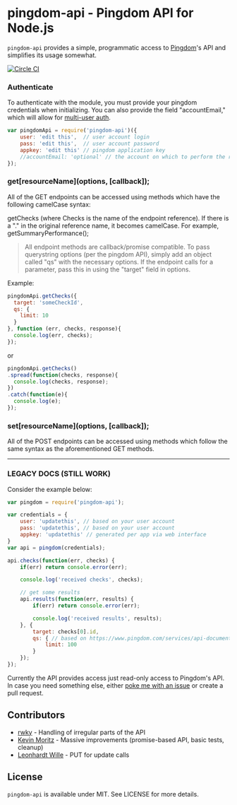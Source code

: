# pingdom-api - Pingdom API for Node.js

`pingdom-api` provides a simple, programmatic access to [Pingdom](https://www.pingdom.com/)'s API and simplifies its usage somewhat.

[![Circle CI](https://circleci.com/gh/ecorkevin/pingdom-api.png?circle-token=45146bc20f87d2e62296655f92cffa8b12f556e6)](https://circleci.com/gh/ecorkevin/pingdom-api)

### Authenticate

To authenticate with the module, you must provide your pingdom credentials when initializing.  You can also provide the field "accountEmail," which will allow for [multi-user auth](https://www.pingdom.com/features/api/documentation/#multi-user+authentication).

```js
var pingdomApi = require('pingdom-api')({
    user: 'edit this',  // user account login
    pass: 'edit this',  // user account password
    appkey: 'edit this' // pingdom application key
    //accountEmail: 'optional' // the account on which to perform the request (optional)
});
```

### get\[resourceName\]\(options, \[callback\]\);

All of the GET endpoints can be accessed using methods which have the following camelCase syntax:

getChecks (where Checks is the name of the endpoint reference).  If there is a "." in the original reference name, it becomes camelCase.  For example, getSummaryPerformance();

> All endpoint methods are callback/promise compatible.  To pass querystring options (per the pingdom API), simply add an object called "qs" with the necessary options.  If the endpoint calls for a parameter, pass this in using the "target" field in options.

Example:

```js
pingdomApi.getChecks({
  target: 'someCheckId',
  qs: {
    limit: 10
  }
}, function (err, checks, response){
  console.log(err, checks);
});
```
or
```js
pingdomApi.getChecks()
.spread(function(checks, response){
  console.log(checks, response); 
})
.catch(function(e){
  console.log(e);
});
```

### set\[resourceName\]\(options, \[callback\]\);

All of the POST endpoints can be accessed using methods which follow the same syntax as the aforementioned GET methods.

---
### LEGACY DOCS (STILL WORK)
Consider the example below:

```js
var pingdom = require('pingdom-api');

var credentials = {
    user: 'updatethis', // based on your user account
    pass: 'updatethis', // based on your user account
    appkey: 'updatethis' // generated per app via web interface
}
var api = pingdom(credentials);

api.checks(function(err, checks) {
    if(err) return console.error(err);

    console.log('received checks', checks);

    // get some results
    api.results(function(err, results) {
        if(err) return console.error(err);

        console.log('received results', results);
    }, {
        target: checks[0].id,
        qs: { // based on https://www.pingdom.com/services/api-documentation-rest/#ResourceResults
            limit: 100
        }
    });
});
```

Currently the API provides access just read-only access to Pingdom's API. In case you need something else, either [poke me with an issue](https://github.com/bebraw/pingdom-api/issues) or create a pull request.

## Contributors

* [rwky](https://github.com/rwky) - Handling of irregular parts of the API
* [Kevin Moritz](https://github.com/ecorkevin) - Massive improvements (promise-based API, basic tests, cleanup)
* [Leonhardt Wille](https://github.com/lwille) - PUT for update calls

## License

`pingdom-api` is available under MIT. See LICENSE for more details.
